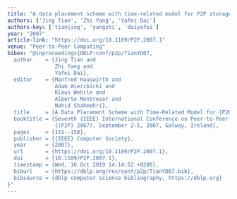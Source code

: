 ```yaml
---
title: "A data placement scheme with time-related model for P2P storages"
authors: ['Jing Tian', 'Zhi Yang', 'Yafei Dai']
authors-key: ['tianjing', 'yangzhi', 'daiyafei']
year: "2007"
article-link: "https://doi.org/10.1109/P2P.2007.1"
venue: "Peer-to-Peer Computing"
bibex: "@inproceedings{DBLP:conf/p2p/TianYD07,
  author    = {Jing Tian and
               Zhi Yang and
               Yafei Dai},
  editor    = {Manfred Hauswirth and
               Adam Wierzbicki and
               Klaus Wehrle and
               Alberto Montresor and
               Nahid Shahmehri},
  title     = {A Data Placement Scheme with Time-Related Model for {P2P} Storages},
  booktitle = {Seventh {IEEE} International Conference on Peer-to-Peer Computing
               {(P2P} 2007), September 2-5, 2007, Galway, Ireland},
  pages     = {151--158},
  publisher = {{IEEE} Computer Society},
  year      = {2007},
  url       = {https://doi.org/10.1109/P2P.2007.1},
  doi       = {10.1109/P2P.2007.1},
  timestamp = {Wed, 16 Oct 2019 14:14:52 +0200},
  biburl    = {https://dblp.org/rec/conf/p2p/TianYD07.bib},
  bibsource = {dblp computer science bibliography, https://dblp.org}
}"
---
```

